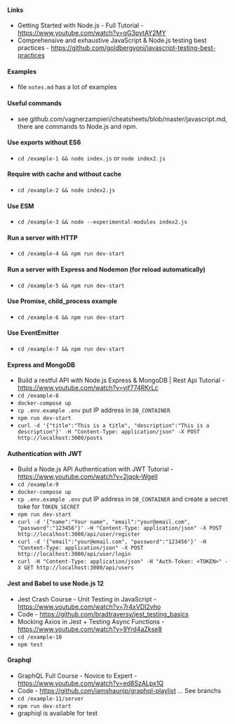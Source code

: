 #### Links
 - Getting Started with Node.js - Full Tutorial - https://www.youtube.com/watch?v=gG3pytAY2MY
 - Comprehensive and exhaustive JavaScript & Node.js testing best practices - https://github.com/goldbergyoni/javascript-testing-best-practices

#### Examples
 - file `notes.md` has a lot of examples

#### Useful commands
 - see github.com/vagnerzampieri/cheatsheets/blob/master/javascript.md, there are commands to Node.js and npm.

#### Use exports without ES6
 - `cd /example-1 && node index.js` or `node index2.js` 

#### Require with cache and without cache
 - `cd /example-2 && node index2.js` 

#### Use ESM 
 - `cd /example-3 && node --experimental-modules index2.js`

#### Run a server with HTTP 
 - `cd /example-4 && npm run dev-start`

#### Run a server with Express and Nodemon (for reload automatically)
 - `cd /example-5 && npm run dev-start`

#### Use Promise, child_process example
 - `cd /example-6 && npm run dev-start`

#### Use EventEmitter
 - `cd /example-7 && npm run dev-start`

#### Express and MongoDB
 - Build a restful API with Node.js Express & MongoDB | Rest Api Tutorial - https://www.youtube.com/watch?v=vjf774RKrLc
 - `cd /example-8`
 - `docker-compose up`
 - `cp .env.example .env` put IP address in `DB_CONTAINER`
 - `npm run dev-start`
 - `curl -d '{"title":"This is a title", "description":"This is a description"}' -H "Content-Type: application/json" -X POST http://localhost:3000/posts`

#### Authentication with JWT
 - Build a Node.js API Authentication with JWT Tutorial - https://www.youtube.com/watch?v=2jqok-WgelI
 - `cd /example-9`
 - `docker-compose up`
 - `cp .env.example .env` put IP address in `DB_CONTAINER` and create a secret toke for `TOKEN_SECRET`
 - `npm run dev-start`
 - `curl -d '{"name":"Your name", "email":"your@email.com", "password":"123456"}' -H "Content-Type: application/json" -X POST http://localhost:3000/api/user/register`
 - `curl -d '{"email":"your@email.com", "password":"123456"}' -H "Content-Type: application/json" -X POST http://localhost:3000/api/user/login`
 - `curl -H "Content-Type: application/json" -H "Auth-Token: <TOKEN>" -X GET http://localhost:3000/api/users`
  
#### Jest and Babel to use Node.js 12
 - Jest Crash Course - Unit Testing in JavaScript - https://www.youtube.com/watch?v=7r4xVDI2vho
 - Code - https://github.com/bradtraversy/jest_testing_basics
 - Mocking Axios in Jest + Testing Async Functions - https://www.youtube.com/watch?v=9Yrd4aZkse8
 - `cd /example-10`
 - `npm test`
  
#### Graphql
 - GraphQL Full Course - Novice to Expert - https://www.youtube.com/watch?v=ed8SzALpx1Q
 - Code - https://github.com/iamshaunjp/graphql-playlist ... See branchs
 - `cd /example-11/server`
 - `npm run dev-start`
 - graphiql is available for test